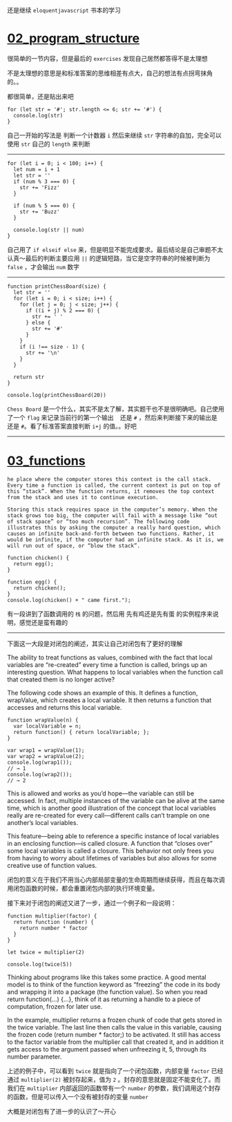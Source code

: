 还是继续 `eloquentjavascript` 书本的学习

# [02_program_structure](http://eloquentjavascript.net/02_program_structure.html)

很简单的一节内容，但是最后的 `exercises` 发现自己居然都答得不是太理想

不是太理想的意思是和标准答案的思维相差有点大，自己的想法有点拐弯抹角的。。

都很简单，还是贴出来吧

```
for (let str = '#'; str.length <= 6; str += '#') {
  console.log(str)
}
```

自己一开始的写法是 判断一个计数器 `i` 然后来继续 `str` 字符串的自加，完全可以使用 `str` 自己的 `length` 来判断

---

```
for (let i = 0; i < 100; i++) {
  let num = i + 1
  let str = ''
  if (num % 3 === 0) {
    str += 'Fizz'
  }

  if (num % 5 === 0) {
    str += 'Buzz'
  }

  console.log(str || num)
}
```

自己用了 `if elseif else` 来，但是明显不能完成要求。最后结论是自己审题不太认真～最后的判断主要应用 `||` 的逻辑短路，当它是空字符串的时候被判断为 `false` ，才会输出 `num` 数字

---

```
function printChessBoard(size) {
  let str = ''
  for (let i = 0; i < size; i++) {
    for (let j = 0; j < size; j++) {
      if ((i + j) % 2 === 0) {
        str += ' '
      } else {
        str += '#'
      }
    }
    if (i !== size - 1) {
      str += '\n'
    }
  }

  return str
}

console.log(printChessBoard(20))
```

`Chess Board` 是一个什么，其实不是太了解，其实题干也不是很明确吧。自己使用了一个 `flag` 来记录当前行的第一个输出 ` ` 还是 `#` ，然后来判断接下来的输出是 ` ` 还是 `#`。看了标准答案直接判断 `i+j` 的值。。好吧

---

# [03_functions](http://eloquentjavascript.net/03_functions.html)

```
he place where the computer stores this context is the call stack. Every time a function is called, the current context is put on top of this “stack”. When the function returns, it removes the top context from the stack and uses it to continue execution.

Storing this stack requires space in the computer’s memory. When the stack grows too big, the computer will fail with a message like “out of stack space” or “too much recursion”. The following code illustrates this by asking the computer a really hard question, which causes an infinite back-and-forth between two functions. Rather, it would be infinite, if the computer had an infinite stack. As it is, we will run out of space, or “blow the stack”.
```

```
function chicken() {
  return egg();
}

function egg() {
  return chicken();
}
console.log(chicken() + " came first.");
```

有一段讲到了函数调用的 `栈` 的问题，然后用 先有鸡还是先有蛋 的实例程序来说明，感觉还是蛮有趣的

---

下面这一大段是对闭包的阐述，其实让自己对闭包有了更好的理解

The ability to treat functions as values, combined with the fact that local variables are “re-created” every time a function is called, brings up an interesting question. What happens to local variables when the function call that created them is no longer active?

The following code shows an example of this. It defines a function, wrapValue, which creates a local variable. It then returns a function that accesses and returns this local variable.

```
function wrapValue(n) {
  var localVariable = n;
  return function() { return localVariable; };
}

var wrap1 = wrapValue(1);
var wrap2 = wrapValue(2);
console.log(wrap1());
// → 1
console.log(wrap2());
// → 2
```

This is allowed and works as you’d hope—the variable can still be accessed. In fact, multiple instances of the variable can be alive at the same time, which is another good illustration of the concept that local variables really are re-created for every call—different calls can’t trample on one another’s local variables.

This feature—being able to reference a specific instance of local variables in an enclosing function—is called closure. A function that “closes over” some local variables is called a closure. This behavior not only frees you from having to worry about lifetimes of variables but also allows for some creative use of function values.

闭包的意义在于我们不用当心内部局部变量的生命周期而继续获得，而且在每次调用闭包函数的时候，都会重置闭包内部的执行环境变量。

接下来对于闭包的阐述又进了一步，通过一个例子和一段说明：

```
function multiplier(factor) {
  return function (number) {
    return number * factor
  }
}

let twice = multiplier(2)

console.log(twice(5))
```

Thinking about programs like this takes some practice. A good mental model is to think of the function keyword as “freezing” the code in its body and wrapping it into a package (the function value). So when you read return function(...) {...}, think of it as returning a handle to a piece of computation, frozen for later use.

In the example, multiplier returns a frozen chunk of code that gets stored in the twice variable. The last line then calls the value in this variable, causing the frozen code (return number * factor;) to be activated. It still has access to the factor variable from the multiplier call that created it, and in addition it gets access to the argument passed when unfreezing it, 5, through its number parameter.

上述的例子中，可以看到 `twice` 就是指向了一个闭包函数，内部变量 `factor` 已经通过 `multiplier(2)` 被封存起来，值为  `2` 。封存的意思就是固定不能变化了。而我们在 `multiplier` 内部返回的函数带有一个 `number` 的参数，我们调用这个封存的函数，但是可以传入一个没有被封存的变量 `number`

大概是对闭包有了进一步的认识了～开心
